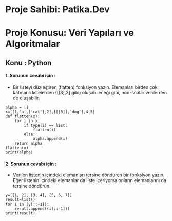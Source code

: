 # Proje Sahibi: Patika.Dev 
# Proje Konusu: Veri Yapıları ve Algoritmalar
## Konu : Python

#### 1. Sorunun cevabı için :
- Bir listeyi düzleştiren (flatten) fonksiyon yazın. Elemanları birden çok katmanlı listelerden ([[3],2] gibi) oluşabileceği gibi, non-scalar verilerden de oluşabilir.
```
alpha = []
x=[[1,'a',['cat'],2],[[[3]],'dog'],4,5]
def flatten(x):
    for i in x:
        if type(i) == list:
            flatten(i)
        else:
            alpha.append(i)
    return alpha
flatten(x)
print(alpha)
```

#### 2. Sorunun cevabı için :
- Verilen listenin içindeki elemanları tersine döndüren bir fonksiyon yazın. Eğer listenin içindeki elemanlar da liste içeriyorsa onların elemanlarını da tersine döndürün.
```
y=[[1, 2], [3, 4], [5, 6, 7]]
result=list()
for i in (y[::-1]):
    result.append((i[::-1]))
print(result)
```


